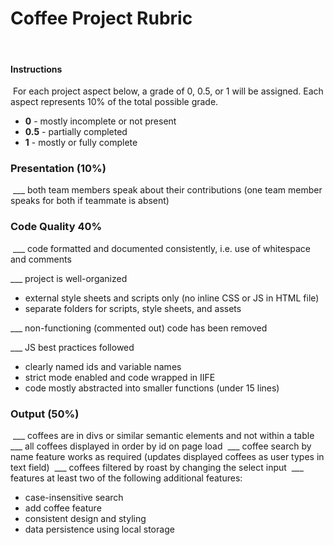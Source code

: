 # Coffee Project Rubric
​
#### Instructions
​
For each project aspect below, a grade of 0, 0.5, or 1 will be assigned. Each aspect represents 10% of the total possible grade.
​
- **0** - mostly incomplete or not present
- **0.5** - partially completed
- **1** - mostly or fully complete
  ​
### Presentation (10%)
​
___ both team members speak about their contributions (one team member speaks for both if teammate is absent)
​
​
### Code Quality 40%
​
___ code formatted and documented consistently, i.e. use of whitespace and comments

___ project is well-organized
​
- external style sheets and scripts only (no inline CSS or JS in HTML file)
- separate folders for scripts, style sheets, and assets

___ non-functioning (commented out) code has been removed

___ JS best practices followed

- clearly named ids and variable names
- strict mode enabled and code wrapped in IIFE
- code mostly abstracted into smaller functions (under 15 lines)
  ​
  ​
### Output (50%)
​
___ coffees are in divs or similar semantic elements and not within a table
​
___ all coffees displayed in order by id on page load
​
___ coffee search by name feature works as required (updates displayed coffees as user types in text field)
​
___ coffees filtered by roast by changing the select input
​
___ features at least two of the following additional features:
- case-insensitive search
- add coffee feature
- consistent design and styling
- data persistence using local storage